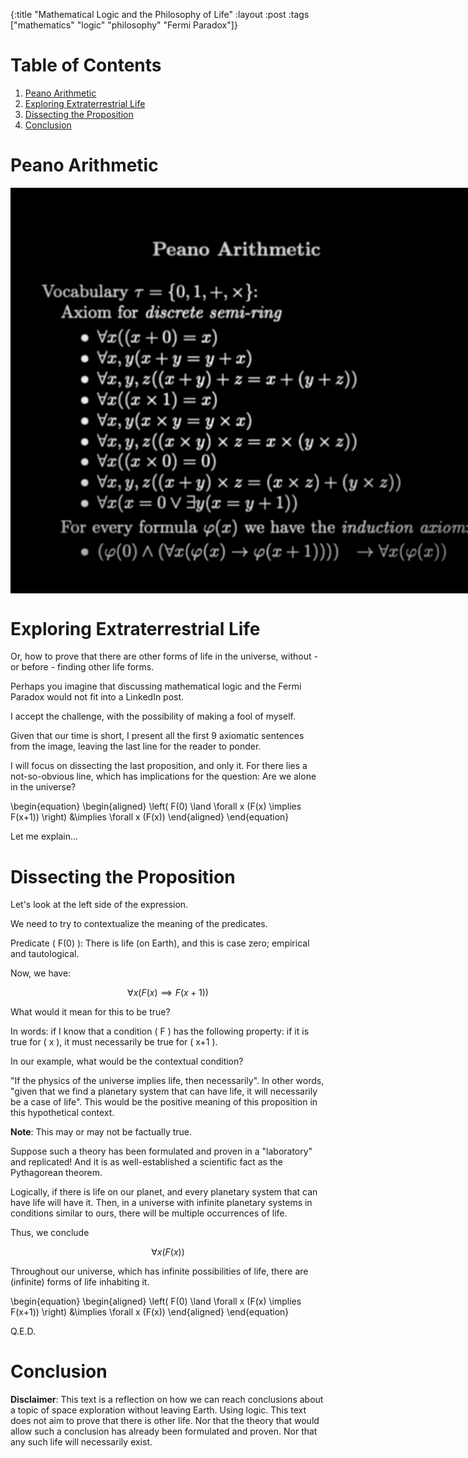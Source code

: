 {:title "Mathematical Logic and the Philosophy of Life"
 :layout :post
 :tags  ["mathematics" "logic" "philosophy" "Fermi Paradox"]}

# Table of Contents

1. [Peano Arithmetic](#peano-arithmetic)
2. [Exploring Extraterrestrial Life](#exploring-extraterrestrial-life)
3. [Dissecting the Proposition](#dissecting-the-proposition)
4. [Conclusion](#conclusion)

<a id="peano-arithmetic"></a>

# Peano Arithmetic

<img src="./../../img/2024-07/peano.jpeg" alt="Peano Arithmetic" title="Peano Arithmetic" style="max-height: 70vh; max-width: 80vw;" align="center"/>

<a id="exploring-extraterrestrial-life"></a>

# Exploring Extraterrestrial Life

Or, how to prove that there are other forms of life in the universe, without - or before - finding other life forms.

Perhaps you imagine that discussing mathematical logic and the Fermi Paradox would not fit into a LinkedIn post.

I accept the challenge, with the possibility of making a fool of myself.

Given that our time is short, I present all the first 9 axiomatic sentences from the image, leaving the last line for the reader to ponder.

I will focus on dissecting the last proposition, and only it. For there lies a not-so-obvious line, which has implications for the question: Are we alone in the universe?

\begin\{equation\}
\begin\{aligned\}
\left( F(0) \land \forall x (F(x) \implies F(x+1)) \right)
&\implies \forall x (F(x))
\end\{aligned\} 
\end\{equation\}

Let me explain...

<a id="dissecting-the-proposition"></a>

# Dissecting the Proposition

Let's look at the left side of the expression.

We need to try to contextualize the meaning of the predicates.

Predicate \( F(0) \): There is life (on Earth), and this is case zero; empirical and tautological.

Now, we have: 

$$
\forall x (F(x) \implies F(x+1))
$$

What would it mean for this to be true?

In words: if I know that a condition \( F \) has the following property: if it is true for \( x \), it must necessarily be true for \( x+1 \).

In our example, what would be the contextual condition?

"If the physics of the universe implies life, then necessarily". In other words, "given that we find a planetary system that can have life, it will necessarily be a case of life". This would be the positive meaning of this proposition in this hypothetical context.

**Note**: This may or may not be factually true.

Suppose such a theory has been formulated and proven in a "laboratory" and replicated! And it is as well-established a scientific fact as the Pythagorean theorem.

Logically, if there is life on our planet, and every planetary system that can have life will have it. Then, in a universe with infinite planetary systems in conditions similar to ours, there will be multiple occurrences of life.

Thus, we conclude 

$$
\forall x (F(x))
$$

Throughout our universe, which has infinite possibilities of life, there are (infinite) forms of life inhabiting it.

\begin\{equation\}
\begin\{aligned\}
\left( F(0) \land \forall x (F(x) \implies F(x+1)) \right)
&\implies \forall x (F(x))
\end\{aligned\} 
\end\{equation\}

Q.E.D.

<a id="conclusion"></a>

# Conclusion

**Disclaimer**: This text is a reflection on how we can reach conclusions about a topic of space exploration without leaving Earth. Using logic. This text does not aim to prove that there is other life. Nor that the theory that would allow such a conclusion has already been formulated and proven. Nor that any such life will necessarily exist.


